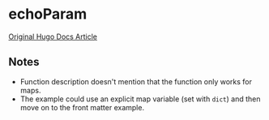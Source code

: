 # echoParam

[Original Hugo Docs Article](https://gohugo.io/functions/echoparam/)

## Notes

* Function description doesn't mention that the function only works for maps. 
* The example could use an explicit map variable (set with `dict`) and then move on to the front matter example.

